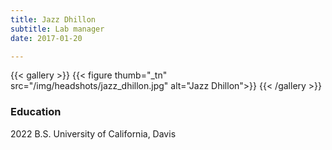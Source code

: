 ```yaml
---
title: Jazz Dhillon
subtitle: Lab manager
date: 2017-01-20

---
```


{{< gallery >}}
  {{< figure thumb="_tn" src="/img/headshots/jazz_dhillon.jpg" alt="Jazz Dhillon">}}
{{< /gallery >}} 

<!--more-->
### Education
2022 B.S. University of California, Davis

